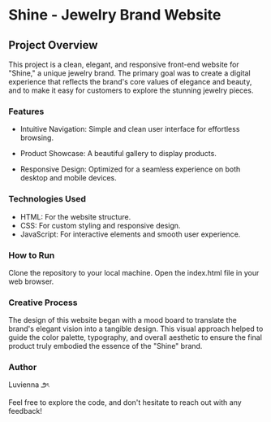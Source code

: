 # Shine - Jewelry Brand Website

## Project Overview
This project is a clean, elegant, and responsive front-end website for "Shine," a unique jewelry brand. The primary goal was to create a digital experience that reflects the brand's core values of elegance and beauty, and to make it easy for customers to explore the stunning jewelry pieces.


### Features
- Intuitive Navigation: Simple and clean user interface for effortless browsing.

- Product Showcase: A beautiful gallery to display products.

- Responsive Design: Optimized for a seamless experience on both desktop and mobile devices.


### Technologies Used
- HTML: For the website structure.
- CSS: For custom styling and responsive design.
- JavaScript: For interactive elements and smooth user experience.

### How to Run
Clone the repository to your local machine.
Open the index.html file in your web browser.

### Creative Process
The design of this website began with a mood board to translate the brand's elegant vision into a tangible design. This visual approach helped to guide the color palette, typography, and overall aesthetic to ensure the final product truly embodied the essence of the "Shine" brand.

### Author
Luvienna ౨ৎ

Feel free to explore the code, and don't hesitate to reach out with any feedback!
